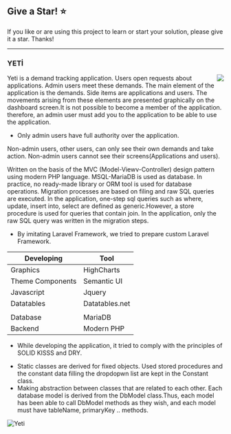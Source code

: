 ## Give a Star! :star:
If you like or are using this project to learn or start your solution, please give it a star. Thanks!
<hr>

### YETİ
<img style="float: right;" src="https://raw.githubusercontent.com/NisanurBulut/Yeti/master/public/images/yeti.jpg">Yeti is a demand tracking application. Users open requests about applications. Admin users meet these demands. The main element of the application is the demands. Side items are applications and users. The movements arising from these elements are presented graphically on the dashboard screen.It is not possible to become a member of the application. therefore, an admin user must add you to the application to be able to use the application.

* Only admin users have full authority over the application.

Non-admin users, other users, can only see their own demands and take action. Non-admin users cannot see their screens(Applications and users).

Written on the basis of the MVC (Model-Viewv-Controller) design pattern using modern PHP language. MSQL-MariaDB is used as database. In practice, no ready-made library or ORM tool is used for database operations. Migration processes are based on filing and raw SQL queries are executed. In the application, one-step sql queries such as where, update, insert into, select are defined as generic.However, a store procedure is used for queries that contain join. In the application, only the raw SQL query was written in the migration steps.

* By imitating Laravel Framework, we tried to prepare custom Laravel Framework.

| Developing       | Tool           |
|------------------|----------------|
| Graphics         | HighCharts     |
| Theme Components | Semantic UI    |
| Javascript       | Jquery         |
| Datatables       | Datatables.net |
|                  |                |
| Database         | MariaDB        |
| Backend          | Modern PHP     |

* While developing the application, it tried to comply with the principles of SOLID KISSS and DRY.
- Static classes are derived for fixed objects.
  Used stored procedures  and the constant data filling the dropdopwn list are kept in the Constant class.
- Making abstraction between classes that are related to each other.
  Each database model is derived from the DbModel class.Thus, each model has been able to call DbModel methods as they wish, and each model must have tableName, primaryKey .. methods.

![Yeti](https://github.com/NisanurBulut/Yeti/blob/master/Trailers/Trailer_Yeti.gif)